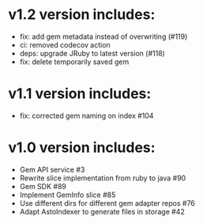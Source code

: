 # v1.2 version includes:

 - fix: add gem metadata instead of overwriting (#119)
 - ci: removed codecov action
 - deps: upgrade JRuby to latest version (#118)
 - fix: delete temporarily saved gem

# v1.1 version includes:

 - fix: corrected gem naming on index #104

# v1.0 version includes:

 - Gem API service #3
 - Rewrite slice implementation from ruby to java #90
 - Gem SDK #89
 - Implement GemInfo slice #85
 - Use different dirs for different gem adapter repos #76
 - Adapt AstoIndexer to generate files in storage #42

